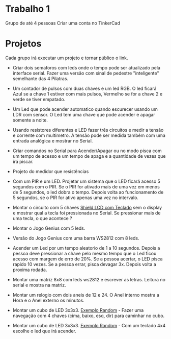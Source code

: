 # Trabalho 1 
Grupo de até 4 pessoas
Criar uma conta no TinkerCad

# Projetos

Cada grupo irá executar um projeto e tornar público o link.

* Criar dois semaforos com leds onde o tempo pode ser atualizado pela interface serial. Fazer uma versão com sinal de pedestre "inteligente" semelhante das 4 Pilatras. 

* Um contador de pulsos com duas chaves e um led RGB. O led ficará Azul se a chave 1 estiver com mais pulsos, Vermelho se for a chave 2 e verde se tiver empatado. 

* Um Led que pode acender automatico quando escurecer usando um LDR com sensor. O Led tem uma chave que pode acender e apagar somente a noite.

* Usando resistores diferentes e LED fazer três circuitos e medir a tensão e corrente com multimetro. A tensão pode ser medida também com uma entrada analógica e mostrar no Serial.

* Criar comandos no Serial para Acender/Apagar ou no modo pisca com um tempo de acesso e um tempo de apaga e a quantidade de vezes que irá piscar.

* Projeto do medidor que resistências

* Com um PIR e um LED. Projetar um sistema que o LED ficará acesso 5 segundos com o PIR. Se o PIR for ativado mais de uma vez em menos de 5 segundos, o led dobra o tempo. Depois volta ao funcionamento de 5 segundos, se o PIR for ativo apenas uma vez no intervalo.

* Montar o circuito com 5 chaves [Shield LCD com Teclado](https://s3-sa-east-1.amazonaws.com/robocore-lojavirtual/463/LCD.Shield.pdf) sem o display e mostrar qual a tecla foi pressionada no Serial. Se pressionar mais de uma tecla, o que acontece ?

* Montar o Jogo Genius com 5 leds.

* Versão do Jogo Genius com uma barra WS2812 com 8 leds.

* Acender um Led por um tempo aleatorio de 1 a 10 segundos. Depois a pessoa deve pressionar a chave pelo mesmo tempo que o Led ficou acesso com margem de erro de 20%. Se a pessoa acertar, o LED pisca rapido 10 vezes. Se a pessoa errar, pisca devagar 3x. Depois volta a proxima rodada. 

* Montar uma matriz 8x8 com leds ws2812 e escrever as letras. Leitura no serial e mostra na matriz.

* Montar um relogio com dois aneis de 12 e 24. O Anel interno mostra a Hora e o Anel externo os minutos.

* Montar um cubo de LED 3x3x3. [Exemplo Random](https://www.tinkercad.com/things/iDMYhxiUB9u-cubo-3x3x3-leds-aleatorios) - Fazer uma navegação com 4 chaves (cima, baixo, esq, dir) para caminhar no cubo.

* Montar um cubo de LED 3x3x3. [Exemplo Random](https://www.tinkercad.com/things/iDMYhxiUB9u-cubo-3x3x3-leds-aleatorios) - Com um teclado 4x4 escolhe o led que irá acender.





